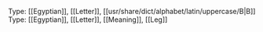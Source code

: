 Type: [[Egyptian]], [[Letter]], [[usr/share/dict/alphabet/latin/uppercase/B|B]]
Type: [[Egyptian]], [[Letter]], [[Meaning]], [[Leg]]